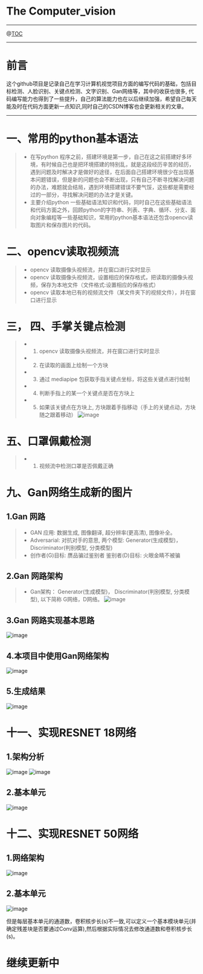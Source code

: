 ﻿# The Computer_vision
---


@[TOC](文章目录)

---

# 前言
这个github项目是记录自己在学习计算机视觉项目方面的编写代码的基础，包括目标检测、人脸识别、关键点检测、文字识别、Gan网络等，其中的收获也很多, 代码编写能力也得到了一些提升，自己的算法能力也在以后继续加强，希望自己每天能及时在代码方面更新一点知识,同时自己的CSDN博客也会更新相关的文章。

---
# 一、常用的python基本语法

>- 在写python 程序之前，搭建环境是第一步，自己在这之前搭建好多环境，有时候自己也是把环境搭建的特别乱，就是这段经历辛苦的经历，遇到问题及时解决才是做好的途径，在后面自己搭建环境很少在出现基本问题错误，但是新的问题也会不断出现，只有自己不断寻找解决问题的办法，难题就会结局，遇到环境搭建错误不要气馁，这些都是需要经过的一部分，寻找解决问题的办法才是关键。
>- 主要介绍python 一些基础语法知识和代码，同时自己在这些基础语法和代码方面之外，回顾python的字符串、列表、字典、循环、分支、面向对象编程等一些基础知识，常用的python基本语法还包含opencv读取图片和保存图片的代码。

# 二、opencv读取视频流
>- opencv 读取摄像头视频流，并在窗口进行实时显示
>- opencv 读取摄像头视频流，设置相应的保存格式，把读取的摄像头视频，保存为本地文件（文件格式:设置相应的保存格式）
>- opencv 读取本地已有的视频流文件（某文件夹下的视频文件），并在窗口进行显示

# 三， 四、手掌关键点检测
>- 1. opencv 读取摄像头视频流，并在窗口进行实时显示
>- 2. 在读取的画面上绘制一个方块
>- 3. 通过 mediapipe 包获取手指关键点坐标，将这些关键点进行绘制
>- 4. 判断手指上的某一个关键点是否在方块上
>- 5. 如果该关键点在方块上, 方块跟着手指移动（手上的关键点动，方块随之跟着移动）
![image](https://user-images.githubusercontent.com/107736675/228481010-1d9a4189-af5a-49bf-9369-f6e54a7492d7.png)

# 五、口罩佩戴检测
>- 1. 视频流中检测口罩是否佩戴正确

# 九、Gan网络生成新的图片
## 1.Gan 网路
>- GAN 应用: 数据生成, 图像翻译, 超分辨率(更高清), 图像补全。
>- Adversarial: 对抗对手的意思, 两个模型: Generator(生成模型)，Discriminator(判别模型, 分类模型)
>- 创作者(G)目标: 赝品骗过鉴别者 鉴别者(D)目标: 火眼金睛不被骗
## 2.Gan 网路架构
>- Gan架构： Generator(生成模型)， Discriminator(判别模型, 分类模型), 以下简称 G网络，D网络。
![image](https://user-images.githubusercontent.com/107736675/234520531-97c51219-8ba2-405d-b859-335ff31de73f.png)

## 3.Gan 网路实现基本思路
![image](https://user-images.githubusercontent.com/107736675/234520703-784971b6-5e6e-4aff-aadf-ff53d81bbd23.png)

## 4.本项目中使用Gan网络架构
![image](https://user-images.githubusercontent.com/107736675/234520947-26220dc5-d964-4d49-b577-b35712c156c8.png)

## 5.生成结果
![image](https://user-images.githubusercontent.com/107736675/234521153-cb9e52b1-9e88-424b-af11-9ad9617c1874.png)

# 十一、实现RESNET 18网络
## 1.架构分析
![image](https://user-images.githubusercontent.com/107736675/234800309-e0d860f3-b150-4a27-aa5c-d2d768ad7ff8.png)
![image](https://user-images.githubusercontent.com/107736675/234800214-6a839b17-6d4a-45f7-92ee-a352a9eeb8b3.png)
## 2.基本单元
![image](https://user-images.githubusercontent.com/107736675/234800483-7e9b939f-62b4-4bfa-bc78-dc116d950363.png)

# 十二、实现RESNET 50网络
## 1.网络架构
![image](https://user-images.githubusercontent.com/107736675/234801699-68b067d8-64e5-47fc-be95-53b452b761df.png)

## 2.基本单元
![image](https://user-images.githubusercontent.com/107736675/234802146-c3ef8a07-871c-4fa1-95d0-143232596475.png)

但是每层基本单元的通道数，卷积核步长(s)不一致,可以定义一个基本模块单元(并确定残差块是否要通过Conv运算),然后根据实际情况去修改通道数和卷积核步长(s)。

# 继续更新中

